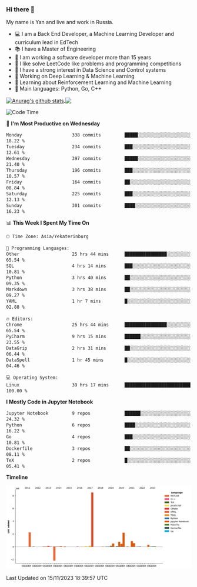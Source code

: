 ### Hi there 👋

My name is Yan and live and work in Russia.

- 💻 I am a Back End Developer, a Machine Learning Developer and curriculum lead in EdTech
- 📚 I have a Master of Engineering
- 🤔 I am working a software developer more than 15 years
- 🌱 I like solve LeetCode like problems and programming competitions
- 📝 I have a strong interest in Data Science and Control systems
- 🔭 Working on Deep Learning & Machine Learning
- 🌱 Learning about Reinforcement Learning and Machine Learning
- 🌟 Main languages: Python, Go, C++

<!--


**yanchick/yanchick** is a ✨ _special_ ✨ repository because its `README.md` (this file) appears on your GitHub profile.

Here are some ideas to get you started:

- I am a self taught Full Stack Developer and a Machine Learning Developer
- 🌱 I’m currently learning ...
- 👯 I’m looking to collaborate on ...
- 🤔 I’m looking for help with ...
- 💬 Ask me about ...
- 📫 How to reach me: ...
- 😄 Pronouns: ...
- ⚡ Fun fact: ...

-->


<a href="https://github.com/anuraghazra/github-readme-stats">
    <img align="center" src="https://github-readme-stats.vercel.app/api?username=yanchick&count_private=true" alt="Anurag's github stats" />
</a>
<a href="https://github.com/anuraghazra/github-readme-stats">
    <img align="center" src="https://github-readme-stats.vercel.app/api/top-langs/?username=yanchick&hide=javascript,html,CSS" />
</a>

<!--START_SECTION:waka-->
![Code Time](http://img.shields.io/badge/Code%20Time-1%2C053%20hrs%2023%20mins-blue)

📅 **I'm Most Productive on Wednesday** 

```text
Monday                   338 commits         █████░░░░░░░░░░░░░░░░░░░░   18.22 % 
Tuesday                  234 commits         ███░░░░░░░░░░░░░░░░░░░░░░   12.61 % 
Wednesday                397 commits         █████░░░░░░░░░░░░░░░░░░░░   21.40 % 
Thursday                 196 commits         ███░░░░░░░░░░░░░░░░░░░░░░   10.57 % 
Friday                   164 commits         ██░░░░░░░░░░░░░░░░░░░░░░░   08.84 % 
Saturday                 225 commits         ███░░░░░░░░░░░░░░░░░░░░░░   12.13 % 
Sunday                   301 commits         ████░░░░░░░░░░░░░░░░░░░░░   16.23 % 
```


📊 **This Week I Spent My Time On** 

```text
🕑︎ Time Zone: Asia/Yekaterinburg

💬 Programming Languages: 
Other                    25 hrs 44 mins      ████████████████░░░░░░░░░   65.54 % 
SQL                      4 hrs 14 mins       ███░░░░░░░░░░░░░░░░░░░░░░   10.81 % 
Python                   3 hrs 40 mins       ██░░░░░░░░░░░░░░░░░░░░░░░   09.35 % 
Markdown                 3 hrs 38 mins       ██░░░░░░░░░░░░░░░░░░░░░░░   09.27 % 
YAML                     1 hr 7 mins         █░░░░░░░░░░░░░░░░░░░░░░░░   02.88 % 

🔥 Editors: 
Chrome                   25 hrs 44 mins      ████████████████░░░░░░░░░   65.54 % 
PyCharm                  9 hrs 15 mins       ██████░░░░░░░░░░░░░░░░░░░   23.55 % 
DataGrip                 2 hrs 31 mins       ██░░░░░░░░░░░░░░░░░░░░░░░   06.44 % 
DataSpell                1 hr 45 mins        █░░░░░░░░░░░░░░░░░░░░░░░░   04.46 % 

💻 Operating System: 
Linux                    39 hrs 17 mins      █████████████████████████   100.00 % 
```

**I Mostly Code in Jupyter Notebook** 

```text
Jupyter Notebook         9 repos             ██████░░░░░░░░░░░░░░░░░░░   24.32 % 
Python                   6 repos             ████░░░░░░░░░░░░░░░░░░░░░   16.22 % 
Go                       4 repos             ███░░░░░░░░░░░░░░░░░░░░░░   10.81 % 
Dockerfile               3 repos             ██░░░░░░░░░░░░░░░░░░░░░░░   08.11 % 
TeX                      2 repos             █░░░░░░░░░░░░░░░░░░░░░░░░   05.41 % 
```



**Timeline**

![Lines of Code chart](https://raw.githubusercontent.com/yanchick/yanchick/main/assets/bar_graph.png)


 Last Updated on 15/11/2023 18:39:57 UTC
<!--END_SECTION:waka-->

